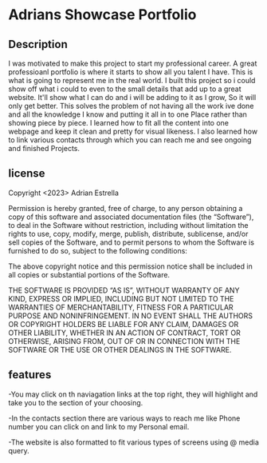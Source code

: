 # Adrians Showcase Portfolio


## Description

I was motivated to make this project to start my professional career. A great professioanl portfolio is where it starts to show all you talent I have. This is what is going to represent me in the real world.
I built this project so i could show off what i could to even to the small details that add up to a great website. It'll show what I can do and i will be adding to it as I grow, So it will only get better.
This solves the problem of not having all the work ive done and all the knowledge I know and putting it all in to one Place rather than showing piece by piece.
I learned how to fit all the content into one webpage and keep it clean and pretty for visual likeness. I also learned how to link various contacts through which you can reach me and see ongoing and finished Projects.


## license


Copyright <2023> <Copy Right holder>Adrian Estrella

Permission is hereby granted, free of charge, to any person obtaining a copy of this software and associated documentation files (the “Software”), to deal in the Software without restriction, including without limitation the rights to use, copy, modify, merge, publish, distribute, sublicense, and/or sell copies of the Software, and to permit persons to whom the Software is furnished to do so, subject to the following conditions:

The above copyright notice and this permission notice shall be included in all copies or substantial portions of the Software.

THE SOFTWARE IS PROVIDED “AS IS”, WITHOUT WARRANTY OF ANY KIND, EXPRESS OR IMPLIED, INCLUDING BUT NOT LIMITED TO THE WARRANTIES OF MERCHANTABILITY, FITNESS FOR A PARTICULAR PURPOSE AND NONINFRINGEMENT. IN NO EVENT SHALL THE AUTHORS OR COPYRIGHT HOLDERS BE LIABLE FOR ANY CLAIM, DAMAGES OR OTHER LIABILITY, WHETHER IN AN ACTION OF CONTRACT, TORT OR OTHERWISE, ARISING FROM, OUT OF OR IN CONNECTION WITH THE SOFTWARE OR THE USE OR OTHER DEALINGS IN THE SOFTWARE.


## features

-You may click on th naviagation links at the top right, they will highlight and take you to the section of your choosing.

-In the contacts section there are various ways to reach me like Phone number you can click on and link to my Personal email.

-The website is also formatted to fit various types of screens using @ media query.
